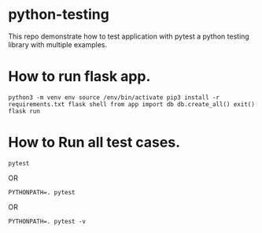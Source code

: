 # python-testing
This repo demonstrate how to test application with pytest a python testing library with multiple examples.

# How to run flask app.
`
python3 -m venv env
source /env/bin/activate
pip3 install -r requirements.txt
flask shell
from app import db
db.create_all()
exit()
flask run
`


# How to Run all test cases.

`pytest`

OR

`PYTHONPATH=. pytest`

OR

`PYTHONPATH=. pytest -v`
